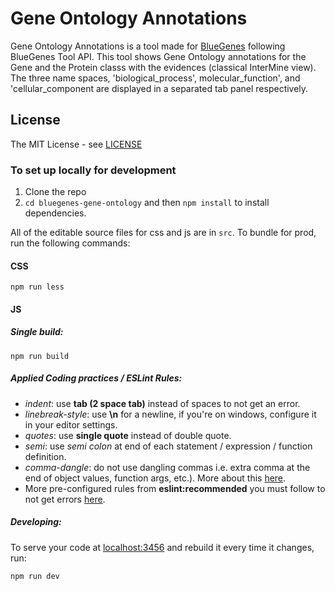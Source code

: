 #  Gene Ontology Annotations

Gene Ontology Annotations is a tool made for [BlueGenes](http://bluegenes.apps.intermine.org) following BlueGenes Tool API.
This tool shows Gene Ontology annotations for the Gene and the Protein classs with the evidences (classical InterMine view). 
The three name spaces, 'biological_process', molecular_function', and 'cellular_component are displayed in a separated tab panel respectively.

## License

The MIT License - see [LICENSE](LICENSE)

### To set up locally for development

1. Clone the repo
2. `cd bluegenes-gene-ontology` and then `npm install` to install dependencies.

All of the editable source files for css and js are in `src`. To bundle for prod, run the following commands:

#### CSS

```
npm run less
```

#### JS

##### Single build:
```
npm run build
```


##### Applied Coding practices / ESLint Rules:
- _indent_: use __tab (2 space tab)__ instead of spaces to not get an error.
- _linebreak-style_: use __\n__ for a newline, if you're on windows, configure it in your editor settings.
- _quotes_: use __single quote__ instead of double quote.
- _semi_: use _semi colon_ at end of each statement / expression / function definition.
- _comma-dangle_: do not use dangling commas i.e. extra comma at the end of object values, function args, etc.). More about this [here](https://eslint.org/docs/rules/comma-dangle).
- More pre-configured rules from __eslint:recommended__ you must follow to not get errors [here](https://eslint.org/docs/rules/).

##### Developing:
To serve your code at [localhost:3456](http://localhost:3456) and rebuild it every time it changes, run:


```bash
npm run dev
```
